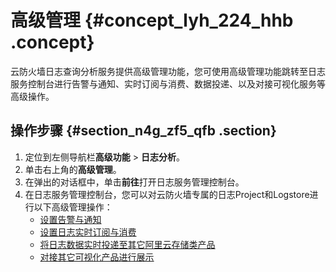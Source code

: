 # 高级管理 {#concept_lyh_224_hhb .concept}

云防火墙日志查询分析服务提供高级管理功能，您可使用高级管理功能跳转至日志服务控制台进行告警与通知、实时订阅与消费、数据投递、以及对接可视化服务等高级操作。

## 操作步骤 {#section_n4g_zf5_qfb .section}

1.  定位到左侧导航栏**高级功能** \> **日志分析**。
2.  单击右上角的**高级管理**。
3.  在弹出的对话框中，单击**前往**打开日志服务管理控制台。
4.  在日志服务管理控制台，您可以对云防火墙专属的日志Project和Logstore进行以下高级管理操作：
    -   [设置告警与通知](../../../../intl.zh-CN/用户指南/告警/简介.md#)
    -   [设置日志实时订阅与消费](../../../../intl.zh-CN/用户指南/实时消费/简介.md#)
    -   [将日志数据实时投递至其它阿里云存储类产品](../../../../intl.zh-CN/用户指南/数据投递/简介.md#)
    -   [对接其它可视化产品进行展示](../../../../intl.zh-CN/用户指南/可视化分析/其他可视化方案/对接Grafana.md#)

